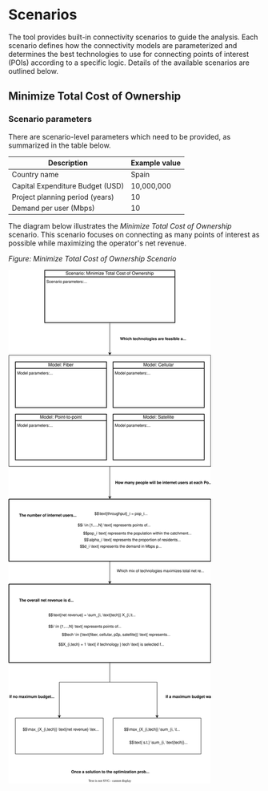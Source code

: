 # Scenarios

The tool provides built-in connectivity scenarios to guide the analysis. Each scenario defines how the connectivity models are parameterized and determines the best technologies to use for connecting points of interest (POIs) according to a specific logic. Details of the available scenarios are outlined below.

## Minimize Total Cost of Ownership

### Scenario parameters

There are scenario-level parameters which need to be provided, as summarized in the table below.

| Description | Example value |
|------------|---------------|
| Country name | Spain |
| Capital Expenditure Budget (USD) | 10,000,000 |
| Project planning period (years) | 10 |
| Demand per user (Mbps) | 10 |

The diagram below illustrates the _Minimize Total Cost of Ownership_ scenario. This scenario focuses on connecting as many points of interest as possible while maximizing the operator's net revenue.

_Figure: Minimize Total Cost of Ownership Scenario_

![scenario](diagrams/scenario.drawio.svg)
